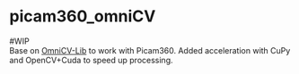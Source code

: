 # picam360_omniCV

\#WIP\
Base on [OmniCV-Lib](https://github.com/kaustubh-sadekar/OmniCV-Lib) to work with Picam360. Added acceleration with CuPy and OpenCV+Cuda to speed up processing.
